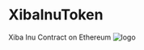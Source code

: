 # XibaInuToken
Xiba Inu Contract on Ethereum
![logo](https://github.com/Xibainu/XibaInuToken/assets/141160795/d81e841a-9172-454c-876f-bc11ae435315)
